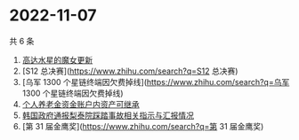 # 2022-11-07

共 6 条

<!-- BEGIN -->
<!-- 最后更新时间 Mon Nov 07 2022 06:08:30 GMT+0800 (China Standard Time) -->

1. [高达水星的魔女更新](https://www.zhihu.com/search?q=高达水星的魔女更新)
1. [S12 总决赛](https://www.zhihu.com/search?q=S12 总决赛)
1. [乌军 1300 个星链终端因欠费掉线](https://www.zhihu.com/search?q=乌军 1300 个星链终端因欠费掉线)
1. [个人养老金资金账户内资产可继承](https://www.zhihu.com/search?q=个人养老金资金账户内资产可继承)
1. [韩国政府通报梨泰院踩踏事故相关指示与汇报情况](https://www.zhihu.com/search?q=韩国政府通报梨泰院踩踏事故相关指示与汇报情况)
1. [第 31 届金鹰奖](https://www.zhihu.com/search?q=第 31 届金鹰奖)

<!-- END -->
